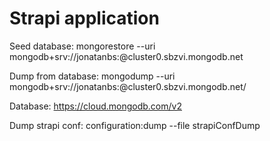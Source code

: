 # Strapi application


Seed database:
mongorestore --uri mongodb+srv://jonatanbs:<PASSWORD>@cluster0.sbzvi.mongodb.net 

Dump from database:
mongodump --uri mongodb+srv://jonatanbs:<PASSWORD>@cluster0.sbzvi.mongodb.net/

Database:
https://cloud.mongodb.com/v2

Dump strapi conf:
configuration:dump --file strapiConfDump  
